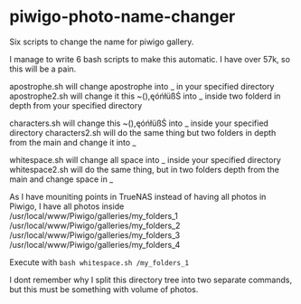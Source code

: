 # piwigo-photo-name-changer
Six scripts to change the name for piwigo gallery.

I manage to write 6 bash scripts to make this automatic. I have over 57k, so this will be a pain. 

apostrophe.sh will change apostrophe into _ in your specified directory
apostrophe2.sh will change it this ~(),ęóńłüßŚ into _ inside two folderd in depth from your specified directory

characters.sh will change this ~(),ęóńłüßŚ into _ inside your specified directory
characters2.sh will do the same thing but two folders in depth from the main and change it into _

whitespace.sh will change all space into _ inside your specified directory
whitespace2.sh will do the same thing, but in two folders depth from the main and change space in _

As I have mouniting points in TrueNAS instead of having all photos in Piwigo, I have all photos inside
 /usr/local/www/Piwigo/galleries/my_folders_1
 /usr/local/www/Piwigo/galleries/my_folders_2
 /usr/local/www/Piwigo/galleries/my_folders_3
 /usr/local/www/Piwigo/galleries/my_folders_4

Execute with 
`bash whitespace.sh /my_folders_1`

I dont remember why I split this directory tree into two separate commands, but this must be something with volume of photos.

